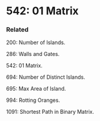 # 542: 01 Matrix

### Related
200: Number of Islands.

286: Walls and Gates.

542: 01 Matrix.

694: Number of Distinct Islands.

695: Max Area of Island.

994: Rotting Oranges.

1091: Shortest Path in Binary Matrix.